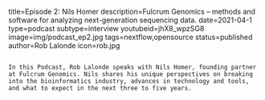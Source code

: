 title=Episode 2: Nils Homer
description=Fulcrum Genomics – methods and software for analyzing next-generation sequencing data.
date=2021-04-1
type=podcast
subtype=interview
youtubeid=jhX8_wpzSG8
image=img/podcast_ep2.jpg
tags=nextflow,opensource
status=published
author=Rob Lalonde
icon=rob.jpg
~~~~~~

In this Podcast, Rob Lalonde speaks with Nils Homer, founding partner at Fulcrum Genomics. Nils shares his unique perspectives on breaking into the bioinformatics industry, advances in technology and tools, and what to expect in the next three to five years.
